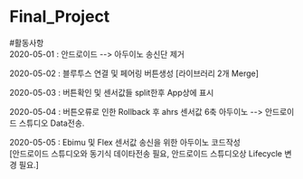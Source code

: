 # Final_Project


#활동사항<br>
2020-05-01 : 안드로이드 --> 아두이노 송신단 제거

2020-05-02 : 블루투스 연결 및 페어링 버튼생성
[라이브러리 2개 Merge]

2020-05-03 : 버튼확인 및 센서값들 split한후 App상에 표시

2020-05-04 : 버튼오류로 인한 Rollback 후 ahrs 센서값 6축 아두이노 --> 안드로이드 스튜디오 Data전송.

2020-05-05 : Ebimu 및 Flex 센서값 송신을 위한 아두이노 코드작성<br>
[안드로이드 스튜디오와 동기식 데이타전송 필요, 안드로이드 스튜디오상 Lifecycle 변경 필요.]

